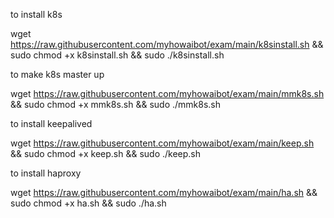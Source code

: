 to install k8s

wget https://raw.githubusercontent.com/myhowaibot/exam/main/k8sinstall.sh && sudo chmod +x k8sinstall.sh && sudo ./k8sinstall.sh


to make k8s master up 

wget https://raw.githubusercontent.com/myhowaibot/exam/main/mmk8s.sh && sudo chmod +x mmk8s.sh && sudo ./mmk8s.sh


to install keepalived

wget https://raw.githubusercontent.com/myhowaibot/exam/main/keep.sh && sudo chmod +x keep.sh && sudo ./keep.sh


to install haproxy

wget https://raw.githubusercontent.com/myhowaibot/exam/main/ha.sh && sudo chmod +x ha.sh && sudo ./ha.sh
